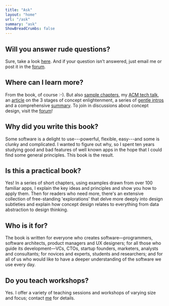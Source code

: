 ```yaml
---
title: "Ask"
layout: "home"
url: "/ask"
summary: "ask"
ShowBreadCrumbs: false
---
```


## Will you answer rude questions?
Sure, take a look [here](/rude/). And if your question isn’t answered, just email me or post it in the [forum](http://forum.essenceofsoftware.com).

## Where can I learn more?

From the book, of course :-). But also [sample chapters](/posts/sample-chapters), my [ACM tech talk](/posts/acm-tech-talk), an [article](/posts/three-stages) on the 3 stages of concept enlightenment, a series of [gentle intros](/tutorials/) and a comprehensive [summary](/posts/distillation). To join in discussions about concept design, visit the [forum](http://forum.essenceofsoftware.com)!

## Why did you write this book?

Some software is a delight to use---powerful, flexible, easy---and some is clunky and complicated. I wanted to figure out why, so I spent ten years studying good and bad features of well known apps in the hope that I could find some general principles. This book is the result. 

## Is this a practical book?

Yes! In a series of short chapters, using examples drawn from over 100 familiar apps, I explain the key ideas and principles and show you how to apply them. Then for readers who need more, there's an extensive collection of free-standing 'explorations' that delve more deeply into design subtleties and explain how concept design relates to everything from data abstraction to design thinking.

## Who is it for?

The book is written for everyone who creates software—programmers, software architects, product managers and UX designers; for all those who guide its development—VCs, CTOs, startup founders, marketers, analysts and consultants; for novices and experts, students and researchers; and for all of us who would like to have a deeper understanding of the software we use every day.

## Do you teach workshops?

Yes. I offer a variety of teaching sessions and workshops of varying size and focus; contact [me](/author) for details.
